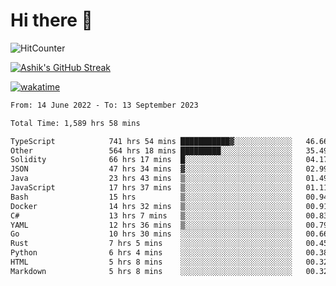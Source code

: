 # Hi there 👋

![HitCounter](https://hits.seeyoufarm.com/api/count/incr/badge.svg?url=https%3A%2F%2Fgithub.com%2Fashrhmn1212%2Fhit-counter)

<!-- ![Contribution Graph](https://github-readme-activity-graph.cyclic.app/graph?username=ashrhmn) -->


<!-- [![Top Langs](https://github-readme-stats.vercel.app/api/top-langs/?username=ashrhmn&layout=compact&theme=synthwave&langs_count=10&card_width=445)](https://github.com/anuraghazra/github-readme-stats) -->

[![Ashik's GitHub Streak](https://github-readme-streak-stats.herokuapp.com/?user=ashrhmn&theme=blood&fire=DD7F1C&background=151515&dates=9f9f9f&border=DD2727)](https://git.io/streak-stats)

<!-- ![Ashik's GitHub stats](https://github-readme-stats.vercel.app/api/?username=ashrhmn&show_icons=true&title_color=fff&icon_color=79ff97&text_color=9f9f9f&bg_color=151515) -->

[![wakatime](https://wakatime.com/badge/user/3df86613-ba63-4631-8e65-0ff18e7becad.svg)](https://wakatime.com/@3df86613-ba63-4631-8e65-0ff18e7becad)

<!--START_SECTION:waka-->

```txt
From: 14 June 2022 - To: 13 September 2023

Total Time: 1,589 hrs 58 mins

TypeScript            741 hrs 54 mins ███████████▓░░░░░░░░░░░░░   46.66 %
Other                 564 hrs 18 mins █████████░░░░░░░░░░░░░░░░   35.49 %
Solidity              66 hrs 17 mins  █░░░░░░░░░░░░░░░░░░░░░░░░   04.17 %
JSON                  47 hrs 34 mins  ▓░░░░░░░░░░░░░░░░░░░░░░░░   02.99 %
Java                  23 hrs 43 mins  ▒░░░░░░░░░░░░░░░░░░░░░░░░   01.49 %
JavaScript            17 hrs 37 mins  ▒░░░░░░░░░░░░░░░░░░░░░░░░   01.11 %
Bash                  15 hrs          ▒░░░░░░░░░░░░░░░░░░░░░░░░   00.94 %
Docker                14 hrs 32 mins  ▒░░░░░░░░░░░░░░░░░░░░░░░░   00.91 %
C#                    13 hrs 7 mins   ▒░░░░░░░░░░░░░░░░░░░░░░░░   00.83 %
YAML                  12 hrs 36 mins  ▒░░░░░░░░░░░░░░░░░░░░░░░░   00.79 %
Go                    10 hrs 30 mins  ░░░░░░░░░░░░░░░░░░░░░░░░░   00.66 %
Rust                  7 hrs 5 mins    ░░░░░░░░░░░░░░░░░░░░░░░░░   00.45 %
Python                6 hrs 4 mins    ░░░░░░░░░░░░░░░░░░░░░░░░░   00.38 %
HTML                  5 hrs 8 mins    ░░░░░░░░░░░░░░░░░░░░░░░░░   00.32 %
Markdown              5 hrs 8 mins    ░░░░░░░░░░░░░░░░░░░░░░░░░   00.32 %
```

<!--END_SECTION:waka-->


<!--### Most Used Languages
<img src="https://wakatime.com/share/@ashrhmn/24ecb986-5bf8-4607-af7f-0aab08908d8c.png" />

### Favourite Tools
<img src="https://wakatime.com/share/@ashrhmn/f4e08015-f3bc-460a-9228-95a3ba11c604.png" />-->
